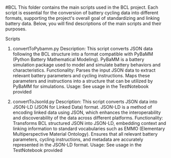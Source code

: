 #BCL
This folder contains the main scripts used in the BCL project. Each script is essential for the conversion of battery cycling data into different formats, supporting the project's overall goal of standardizing and linking battery data. Below, you will find descriptions of the main scripts and their purposes.

Scripts
1. convertToPybamm.py
Description: This script converts JSON data following the BCL structure into a format compatible with PyBaMM (Python Battery Mathematical Modeling). PyBaMM is a battery simulation package used to model and simulate battery behaviors and characteristics.
Functionality:
Parses the input JSON data to extract relevant battery parameters and cycling instructions.
Maps these parameters and instructions into a structure that can be utilized by PyBaMM for simulations.
Usage:
See usage in the TestNotebook provided

1. convertToJsonld.py
Description: This script converts JSON data into JSON-LD (JSON for Linked Data) format. JSON-LD is a method of encoding linked data using JSON, which enhances the interoperability and discoverability of the data across different platforms.
Functionality:
Transforms BCL structured JSON into JSON-LD, embedding context and linking information to standard vocabularies such as EMMO (Elementary Multiperspective Material Ontology).
Ensures that all relevant battery parameters, cycling instructions, and metadata are accurately represented in the JSON-LD format.
Usage:
See usage in the TestNotebook provided